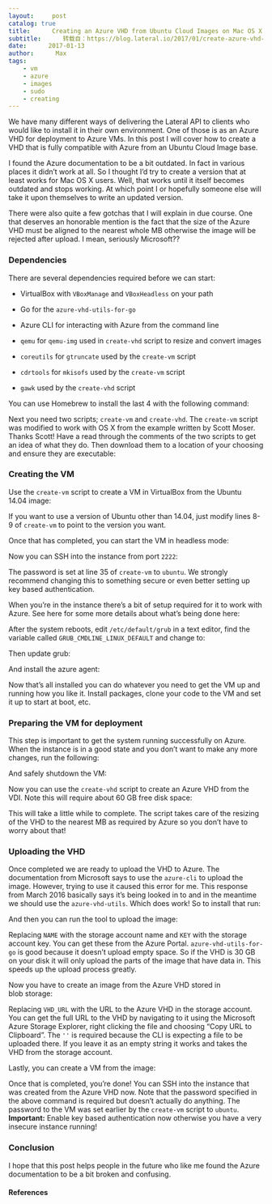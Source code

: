 ```yaml
---
layout:     post
catalog: true
title:      Creating an Azure VHD from Ubuntu Cloud Images on Mac OS X
subtitle:      转载自：https://blog.lateral.io/2017/01/create-azure-vhd-ubuntu-mac-os-x/
date:      2017-01-13
author:      Max
tags:
    - vm
    - azure
    - images
    - sudo
    - creating
---
```


We have many different ways of delivering the Lateral API to clients who would like to install it in their own environment. One of those is as an Azure VHD for deployment to Azure VMs. In this post I will cover how to create a VHD that is fully compatible with Azure from an Ubuntu Cloud Image base.

I found the Azure documentation to be a bit outdated. In fact in various places it didn’t work at all. So I thought I’d try to create a version that at least works for Mac OS X users. Well, that works until it itself becomes outdated and stops working. At which point I or hopefully someone else will take it upon themselves to write an updated version.

There were also quite a few gotchas that I will explain in due course. One that deserves an honorable mention is the fact that the size of the Azure VHD must be aligned to the nearest whole MB otherwise the image will be rejected after upload. I mean, seriously Microsoft??

### Dependencies

There are several dependencies required before we can start:

- VirtualBox with `VBoxManage` and `VBoxHeadless` on your path

- Go for the `azure-vhd-utils-for-go`

- Azure CLI for interacting with Azure from the command line

- `qemu` for `qemu-img` used in `create-vhd` script to resize and convert images

- `coreutils` for `gtruncate` used by the `create-vm` script

- `cdrtools` for `mkisofs` used by the `create-vm` script

- `gawk` used by the `create-vhd` script


You can use Homebrew to install the last 4 with the following command:

Next you need two scripts; `create-vm` and `create-vhd`. The `create-vm` script was modified to work with OS X from the example written by Scott Moser. Thanks Scott! Have a read through the comments of the two scripts to get an idea of what they do. Then download them to a location of your choosing and ensure they are executable:

### Creating the VM

Use the `create-vm` script to create a VM in VirtualBox from the Ubuntu 14.04 image:

If you want to use a version of Ubuntu other than 14.04, just modify lines 8-9 of `create-vm` to point to the version you want.

Once that has completed, you can start the VM in headless mode:

Now you can SSH into the instance from port `2222`:

The password is set at line 35 of `create-vm` to `ubuntu`. We strongly recommend changing this to something secure or even better setting up key based authentication.

When you’re in the instance there’s a bit of setup required for it to work with Azure. See here for some more details about what’s being done here:

After the system reboots, edit `/etc/default/grub` in a text editor, find the variable called `GRUB_CMDLINE_LINUX_DEFAULT` and change to:

Then update grub:

And install the azure agent:

Now that’s all installed you can do whatever you need to get the VM up and running how you like it. Install packages, clone your code to the VM and set it up to start at boot, etc.

### Preparing the VM for deployment

This step is important to get the system running successfully on Azure. When the instance is in a good state and you don’t want to make any more changes, run the following:

And safely shutdown the VM:

Now you can use the `create-vhd` script to create an Azure VHD from the VDI. Note this will require about 60 GB free disk space:

This will take a little while to complete. The script takes care of the resizing of the VHD to the nearest MB as required by Azure so you don’t have to worry about that!

### Uploading the VHD

Once completed we are ready to upload the VHD to Azure. The documentation from Microsoft says to use the `azure-cli` to upload the image. However, trying to use it caused this error for me. This response from March 2016 basically says it’s being looked in to and in the meantime we should use the `azure-vhd-utils`. Which does work! So to install that run:

And then you can run the tool to upload the image:

Replacing `NAME` with the storage account name and `KEY` with the storage account key. You can get these from the Azure Portal. `azure-vhd-utils-for-go` is good because it doesn’t upload empty space. So if the VHD is 30 GB on your disk it will only upload the parts of the image that have data in. This speeds up the upload process greatly.

Now you have to create an image from the Azure VHD stored in blob storage:

Replacing `VHD_URL` with the URL to the Azure VHD in the storage account. You can get the full URL to the VHD by navigating to it using the Microsoft Azure Storage Explorer, right clicking the file and choosing “Copy URL to Clipboard”. The `''` is required because the CLI is expecting a file to be uploaded there. If you leave it as an empty string it works and takes the VHD from the storage account.

Lastly, you can create a VM from the image:

Once that is completed, you’re done! You can SSH into the instance that was created from the Azure VHD now. Note that the password specified in the above command is required but doesn’t actually do anything. The password to the VM was set earlier by the `create-vm` script to `ubuntu`. **Important:** Enable key based authentication now otherwise you have a very insecure instance running!

### Conclusion

I hope that this post helps people in the future who like me found the Azure documentation to be a bit broken and confusing.

#### References
